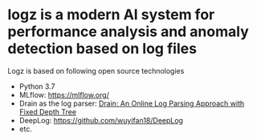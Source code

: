 # logz is a modern AI system for performance analysis and anomaly detection based on log files

Logz is based on following open source technologies

- Python 3.7
- MLflow: https://mlflow.org/
- Drain as the log parser: [Drain: An Online Log Parsing Approach with Fixed Depth Tree](http://jiemingzhu.github.io/pub/pjhe_icws2017.pdf)
- DeepLog: https://github.com/wuyifan18/DeepLog
- etc.